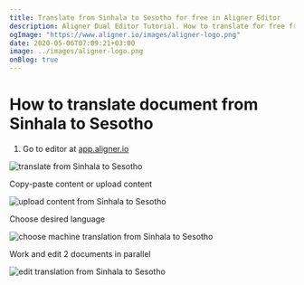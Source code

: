 ```yaml
---
title: Translate from Sinhala to Sesotho for free in Aligner Editor
description: Aligner Dual Editor Tutorial. How to translate for free from Sinhala to Sesotho. Aligner is multilingual document management platform. 
ogImage: "https://www.aligner.io/images/aligner-logo.png"
date: 2020-05-06T07:09:21+03:00
image: ../images/aligner-logo.png
onBlog: true
---
```


# How to translate document from Sinhala to Sesotho

1. Go to editor at [app.aligner.io](https://app.aligner.io "Aligner App web page")

![translate from Sinhala to Sesotho](../aligner-blank-editor.png "translate from Sinhala to Sesotho")

Copy-paste content or upload content

![upload content from Sinhala to Sesotho](../aligner-uploaded-document.png "upload content from Sinhala to Sesotho")

Choose desired language

![choose machine translation from Sinhala to Sesotho](../aligner-language-dropdown.png "choose machine translation from Sinhala to Sesotho")

Work and edit 2 documents in parallel

![edit translation from Sinhala to Sesotho](../aligner-double-sitded-editor.png "edit translation from Sinhala to Sesotho")

